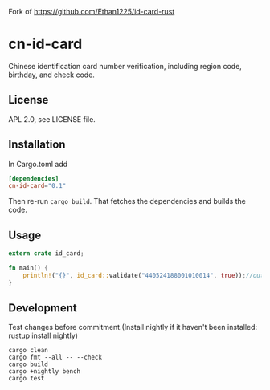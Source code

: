 Fork of https://github.com/Ethan1225/id-card-rust

# cn-id-card

Chinese identification card number verification, including region code, birthday, and check code.

## License

APL 2.0, see LICENSE file.

## Installation

In Cargo.toml add

```toml
[dependencies]
cn-id-card="0.1"
```

Then re-run `cargo build`. That fetches the dependencies and builds
the code.

## Usage

```rust
extern crate id_card;

fn main() {
    println!("{}", id_card::validate("440524188001010014", true));//outputs: true
}

```

## Development

Test changes before commitment.(Install nightly if it haven't been installed: rustup install nightly)
```shell
cargo clean
cargo fmt --all -- --check
cargo build
cargo +nightly bench
cargo test

```